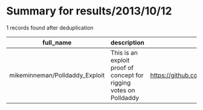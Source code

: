 
# Summary for results/2013/10/12
    
1 records found after deduplication

| full_name | description | html_url | matched_list | matched_count | pushed_at | size | stargazers_count | language | forks_count | vul_ids |
|--------------------------------|--------------------------------------------------------------------|---------------------------------------------------|----------------|-----------------|---------------------------|--------|--------------------|------------|---------------|-----------|
| mikeminneman/Polldaddy_Exploit | This is an exploit proof of concept for rigging votes on Polldaddy | https://github.com/mikeminneman/Polldaddy_Exploit | ['exploit'] | 1 | 2013-10-12 20:42:40+00:00 | 104 | 0 | nan | 0 | [] |
